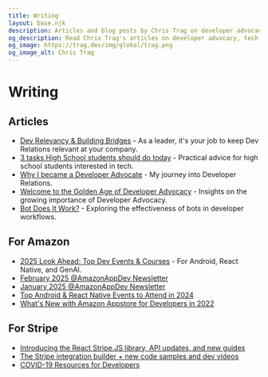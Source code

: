 ```yaml
---
title: Writing
layout: base.njk
description: Articles and blog posts by Chris Trag on developer advocacy, tech leadership, and building developer communities.
og_description: Read Chris Trag's articles on developer advocacy, tech leadership, and building bridges between developers and platforms.
og_image: https://trag.dev/img/global/trag.png
og_image_alt: Chris Trag
---
```


# Writing

## Articles

* [Dev Relevancy & Building Bridges](https://blog.trag.dev/dev-relevancy-building-bridges) - As a leader, it's your job to keep Dev Relations relevant at your company.
* [3 tasks High School students should do today](https://blog.trag.dev/3-tasks-for-high-schoolers) - Practical advice for high school students interested in tech.
* [Why I became a Developer Advocate](https://blog.trag.dev/why-i-became-a-developer-advocate) - My journey into Developer Relations.
* [Welcome to the Golden Age of Developer Advocacy](https://blog.trag.dev/welcome-to-the-golden-age-of-developer-advocacy) - Insights on the growing importance of Developer Advocacy.
* [Bot Does It Work?](https://medium.com/@ctraganos/bot-does-it-work-ec29644ab3ca) - Exploring the effectiveness of bots in developer workflows.

## For Amazon
* [2025 Look Ahead: Top Dev Events & Courses](https://dev.to/amazonappdev/2025-look-ahead-top-dev-events-courses-for-android-react-native-and-genai-4bd3) - For Android, React Native, and GenAI.
* [February 2025 @AmazonAppDev Newsletter](https://dev.to/amazonappdev/february-2025-amazonappdev-newsletter-1im0)
* [January 2025 @AmazonAppDev Newsletter](https://dev.to/amazonappdev/january-2025-amazonappdev-newsletter-2e8n)
* [Top Android & React Native Events to Attend in 2024](https://dev.to/amazonappdev/top-android-react-native-events-to-attend-in-2024-477e)
* [What's New with Amazon Appstore for Developers in 2022](https://dev.to/amazonappdev/whats-new-with-amazon-appstore-for-developers-in-2022-slides-52me)

## For Stripe
* [Introducing the React Stripe.JS library, API updates, and new guides](https://dev.to/stripe/introducing-the-react-stripe-js-library-api-updates-and-new-guides-3501)
* [The Stripe integration builder + new code samples and dev videos](https://dev.to/stripe/introducing-the-stripe-integration-builder-new-code-samples-and-dev-videos-254d)
* [COVID-19 Resources for Developers](https://dev.to/stripe/covid-19-resources-for-developers-plus-new-api-updates-and-features-2ekf)
